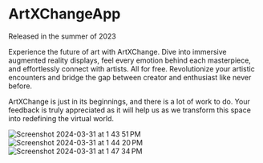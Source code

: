 # ArtXChangeApp
Released in the summer of 2023

Experience the future of art with ArtXChange. Dive into immersive augmented reality displays, feel every emotion behind each masterpiece, and effortlessly connect with artists. All for free. Revolutionize your artistic encounters and bridge the gap between creator and enthusiast like never before. 

ArtXChange is just in its beginnings, and there is a lot of work to do. Your feedback is truly appreciated as it will help us as we transform this space into redefining the virtual world. 

![Screenshot 2024-03-31 at 1 43 51 PM](https://github.com/shriramBaNW/ArtXChangeApp/assets/72285290/6791fc8c-9e43-467f-aa5d-6e57561caeac) 
![Screenshot 2024-03-31 at 1 44 20 PM](https://github.com/shriramBaNW/ArtXChangeApp/assets/72285290/29dbd459-5ade-4fd5-a731-84e8ef72969a)
![Screenshot 2024-03-31 at 1 47 34 PM](https://github.com/shriramBaNW/ArtXChangeApp/assets/72285290/f1d275b8-6373-4a3f-96fd-61bb064def07)
